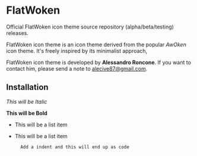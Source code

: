 FlatWoken
=========

Official FlatWoken icon theme source repository (alpha/beta/testing) releases.

FlatWoken icon theme is an icon theme derived from the popular *AwOken* icon theme. It's freely inspired by its minimalist approach, 

FlatWoken icon theme is developed by **Alessandro Roncone**. If you want to contact him, please send a note to alecive87@gmail.com.


Installation
--------------

*This will be Italic*

**This will be Bold**

- This will be a list item
- This will be a list item

        Add a indent and this will end up as code